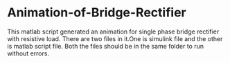 # Animation-of-Bridge-Rectifier
This matlab script generated an animation for single phase bridge rectifier with resistive load. There are two files in it.One is simulink file and the other is matlab script file. Both the files should be in the same folder to run without errors.
